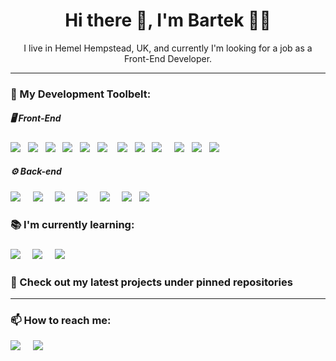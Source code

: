 <h1 align='center'> Hi there 👋, I'm Bartek 👨‍💻</h1>

<p align='center'>
    I live in Hemel Hempstead, UK, and currently I'm looking for a job as a Front-End Developer.
</p>

<hr>
<h3> 🔭 My Development Toolbelt: </h4>
    <h5> 🖥 Front-End </h5>
    <p>
        <img src="https://img.shields.io/badge/html5%20-%23e34f26.svg?&style=for-the-badge&logo=html5&logoColor=white" />&nbsp;&nbsp;
        <img src="https://img.shields.io/badge/CSS3-1572B6?&style=for-the-badge&logo=css3&logoColor=white" />&nbsp;&nbsp;
        <img src="https://img.shields.io/badge/JavaScript-F7DF1E?style=for-the-badge&logo=javascript&logoColor=black" />&nbsp;&nbsp;
        <img src="https://img.shields.io/badge/Vue.js-35495E?style=for-the-badge&logo=vuedotjs&logoColor=4FC08D" />&nbsp;&nbsp;        
        <img src="https://img.shields.io/badge/React/Next.js-20232A?style=for-the-badge&logo=react&logoColor=61DAFB" />&nbsp;&nbsp;
        <img src="https://img.shields.io/badge/apollo graphql-%23311C87?style=for-the-badge&logo=apollographql"> &nbsp;&nbsp;
        <img src="https://img.shields.io/badge/SVG-ffb13b?style=for-the-badge&logo=svg&logoColor=black" />&nbsp;&nbsp;        
        <img src="https://img.shields.io/badge/OOP-F7DF1E?style=for-the-badge&logo=javascript&logoColor=black" />&nbsp;&nbsp;
        <img src="https://img.shields.io/badge/TypeScript-007ACC?style=for-the-badge&logo=typescript&logoColor=white" />&nbsp;&nbsp;&nbsp;&nbsp;
        <img src="https://img.shields.io/badge/sass%20-%23cc6699.svg?&style=for-the-badge&logo=sass&logoColor=white" />&nbsp;&nbsp;
        <img src="https://img.shields.io/badge/Bootstrap-563D7C?style=for-the-badge&logo=bootstrap&logoColor=white">&nbsp;&nbsp;
        <img src="https://img.shields.io/badge/owasp-black?style=for-the-badge&logo=owasp&logoColor=#EFEFEF">&nbsp;&nbsp;

    
</p>
   <h5>⚙️ Back-end</h5>
    <p> 
        <img src="https://img.shields.io/badge/node.js%20-%23339933.svg?&style=for-the-badge&logo=node.js&logoColor=white" />&nbsp;&nbsp;&nbsp;&nbsp; 
        <img src="https://img.shields.io/badge/Express-828282?style=for-the-badge&logo=express&logoColor=white" />&nbsp;&nbsp;&nbsp;&nbsp; 
        <img src="https://img.shields.io/badge/MYSQL-3E6E93?style=for-the-badge&logo=mysql&logoColor=white" />&nbsp;&nbsp;&nbsp;&nbsp; 
        <img src="https://img.shields.io/badge/Sequelize-52B0E7?style=for-the-badge&logo=sequelize&logoColor=white" />&nbsp;&nbsp;&nbsp;&nbsp; 
        <img src="https://img.shields.io/badge/mongodb-51A349?style=for-the-badge&logo=mongodb&logoColor=white" />&nbsp;&nbsp;&nbsp;&nbsp; 
        <img src="https://img.shields.io/badge/owasp-black?style=for-the-badge&logo=owasp&logoColor=#EFEFEF">&nbsp;&nbsp;
        <img src="https://img.shields.io/badge/Keystone-000?style=for-the-badge&logo=keystone&logoColor=%232496ED">

</p>

<h3>📚   I'm currently learning:<h3>
    <p>
        <img src="https://img.shields.io/badge/Ubuntu-E95420?style=for-the-badge&logo=ubuntu&logoColor=white" />&nbsp;&nbsp;&nbsp;&nbsp;
        <img src="https://img.shields.io/badge/Jest-323330?style=for-the-badge&logo=Jest&logoColor=white" />&nbsp;&nbsp;&nbsp;&nbsp;
        <img src="https://img.shields.io/badge/Docker-000?style=for-the-badge&logo=Docker&logoColor=%232496ED"> &nbsp;&nbsp;&nbsp;&nbsp;
    </p>

<h3>🚀 Check out my latest projects under pinned repositories </h3>

<hr>
<h3> 📫 How to reach me: </h4>
  <a href="https://www.linkedin.com/in/bartek-swiderski92/"><img src="https://img.shields.io/badge/linkedin-%230077B5.svg?&style=for-the-badge&logo=linkedin&logoColor=white" /></a>&nbsp;&nbsp;&nbsp;&nbsp;
  <a href="mailto:b.swiderski92@gmail.com"><img src="https://img.shields.io/badge/gmail-%23D14836.svg?&style=for-the-badge&logo=gmail&logoColor=white" /></a>&nbsp;&nbsp;&nbsp;&nbsp;
